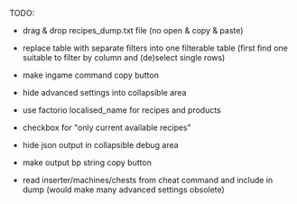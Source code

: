 TODO:

- drag & drop recipes_dump.txt file (no open & copy & paste)
- replace table with separate filters into one filterable table (first find one suitable to filter by column and (de)select single rows)
- make ingame command copy button
- hide advanced settings into collapsible area
- use factorio localised_name for recipes and products
- checkbox for "only current available recipes"
- hide json output in collapsible debug area
- make output bp string copy button

- read inserter/machines/chests from cheat command and include in dump (would make many advanced settings obsolete)
